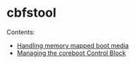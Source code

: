 # cbfstool

Contents:

* [Handling memory mapped boot media](mmap_windows.md)
* [Managing the coreboot Control Block](ccb.md)
